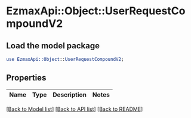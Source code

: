 # EzmaxApi::Object::UserRequestCompoundV2

## Load the model package
```perl
use EzmaxApi::Object::UserRequestCompoundV2;
```

## Properties
Name | Type | Description | Notes
------------ | ------------- | ------------- | -------------

[[Back to Model list]](../README.md#documentation-for-models) [[Back to API list]](../README.md#documentation-for-api-endpoints) [[Back to README]](../README.md)


